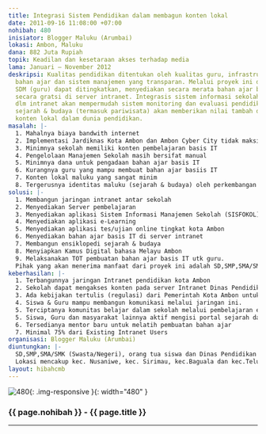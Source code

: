 ```yaml
---
title: Integrasi Sistem Pendidikan dalam membagun konten lokal
date: 2011-09-16 11:08:00 +07:00
nohibah: 480
inisiator: Blogger Maluku (Arumbai)
lokasi: Ambon, Maluku
dana: 882 Juta Rupiah
topik: Keadilan dan kesetaraan akses terhadap media
lama: Januari – November 2012
deskripsi: Kualitas pendidikan ditentukan oleh kualitas guru, infrastruktur sekolah,
  bahan ajar dan sistem manajemen yang transparan. Melalui proyek ini diharapkan pemberdayaan
  SDM (guru) dapat ditingkatkan, menyediakan secara merata bahan ajar basis IT & BSE
  secara gratsi di server intranet. Integrasis sistem informasi sekolah (SISFOKOL)
  dlm intranet akan mempermudah sistem monitoring dan evaluasi pendidikan. Dokumentasi
  sejarah & budaya (termasuk pariwisata) akan memberikan nilai tambah dalam membangun
  konten lokal dalam dunia pendidikan.
masalah: |-
  1. Mahalnya biaya bandwith internet
  2. Implementasi Jardiknas Kota Ambon dan Ambon Cyber City tidak maksimal
  3. Minimnya sekolah memiliki konten pembelajaran basis IT
  4. Pengelolaan Manajemen Sekolah masih bersifat manual
  5. Minimnya dana untuk pengadaan bahan ajar basis IT
  6. Kurangnya guru yang mampu membuat bahan ajar basiis IT
  7. Konten lokal maluku yang sangat minim
  8. Tergerusnya identitas maluku (sejarah & budaya) oleh perkembangan teknologi
solusi: |-
  1. Membangun jaringan intranet antar sekolah
  2. Menyediakan Server pembelajaran
  3. Menyediakan aplikasi Sistem Informasi Manajemen Sekolah (SISFOKOL) berbasis web
  4. Menyediakan aplikasi e-Learning
  5. Menyediakan aplikasi tes/ujian online tingkat kota Ambon
  6. Menyediakan bahan ajar basis IT di server intranet
  7. Membangun ensiklopedi sejarah & budaya
  8. Menyiapkan Kamus Digital bahasa Melayu Ambon
  9. Melaksanakan TOT pembuatan bahan ajar basis IT utk guru.
  Pihak yang akan menerima manfaat dari proyek ini adalah SD,SMP,SMA/SMK (Swasta/Negeri), orang tua siswa dan Dinas Pendidikan kota Ambon dan pemerhati pendidikan. Dimana proses pembelajaran dan manajemen berjalan secara terbuka, adanya kesetaraan media pembelajaran antar sekolah dan proses monitoring & evaluasi dr dinas pendidikan berlangsung efektif. Lokasi mencakup Kecamatan Nusaniwe, Kecamatan Sirimau, Kecamatan Baguala, dan Kecamatan Teluk Ambon.
keberhasilan: |-
  1. Terbangunnya jaringan Intranet pendidikan kota Ambon
  2. Sekolah dapat mengakses konten pada server Intranet Dinas Pendidikan Kota Ambon.
  3. Ada kebijakan tertulis (regulasi) dari Pemerintah Kota Ambon untuk menggunakan aplikasi Sistem Informasi Sekolah dalam pengelolaan sekolah. (utk keberlanjutan proyek ini)
  4. Siswa & Guru mampu membangun komunikasi melalui jaringan ini.
  5. Terciptanya komunitas belajar dalam sekolah melalui pembelajaran e-Learning.
  5. Siswa, Guru dan masyarakat lainnya aktif mengisi portal sejarah dan budaya maluku (MalukuPedia) dan Kamus bahasa melayu Ambon
  6. Tersedianya mentor baru untuk melatih pembuatan bahan ajar
  7. Minimal 75% dari Existing Intranet Users
organisasi: Blogger Maluku (Arumbai)
diuntungkan: |-
  SD,SMP,SMA/SMK (Swasta/Negeri), orang tua siswa dan Dinas Pendidikan kota Ambon dan pemerhati pendidikan. Dimana proses pembelajaran dan manajemen berjalan secara terbuka, adanya kesetaraan media pembelajaran antar sekolah dan proses monitoring & evaluasi dr dinas pendidikan berlangsung efektif.
  Lokasi mencakup kec. Nusaniwe, kec. Sirimau, kec.Baguala dan kec.Teluk Ambon.
layout: hibahcmb
---
```


![480](/static/img/hibahcmb/480.png){: .img-responsive }{: width="480" }

### {{ page.nohibah }} - {{ page.title }}

---
